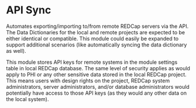 # API Sync

Automates exporting/importing to/from remote REDCap servers via the API.  The Data Dictionaries for the local and remote projects are expected to be either identical or compatible.  This module could easily be expanded to support additional scenarios (like automatically syncing the data dictionary as well).
	
This module stores API keys for remote systems in the module settings table in local REDCap database.  The same level of security applies as would apply to PHI or any other sensitive data stored in the local REDCap project.  This means users with design rights on the project, REDCap system administrators, server administrators, and/or database administrators would potentially have access to those API keys (as they would any other data on the local system).
